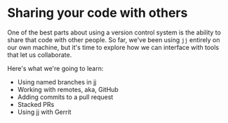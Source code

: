 # Sharing your code with others

One of the best parts about using a version control system is the ability to
share that code with other people. So far, we've been using `jj` entirely
on our own machine, but it's time to explore how we can interface with tools
that let us collaborate.

Here's what we're going to learn:

* Using named branches in jj
* Working with remotes, aka, GitHub
* Adding commits to a pull request
* Stacked PRs
* Using jj with Gerrit
